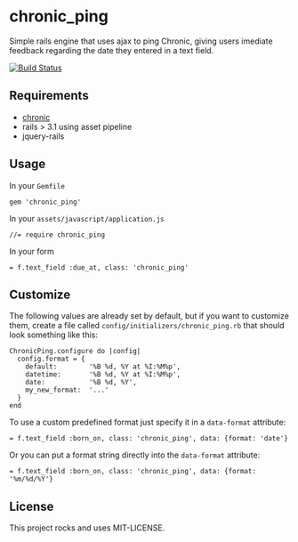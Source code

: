 chronic_ping
===========

Simple rails engine that uses ajax to ping Chronic, giving users imediate feedback regarding the date they entered in a text field.

[![Build Status](https://travis-ci.org/biola/chronic_ping.png)](https://travis-ci.org/biola/chronic_ping)

Requirements
------------

* [chronic](https://rubygems.org/gems/chronic)
* rails > 3.1 using asset pipeline
* jquery-rails

Usage
-----
In your `Gemfile`

    gem 'chronic_ping'

In your `assets/javascript/application.js`

    //= require chronic_ping

In your form

    = f.text_field :due_at, class: 'chronic_ping'

Customize
---------

The following values are already set by default, but if you want to customize them, create a file called `config/initializers/chronic_ping.rb` that should look something like this:

    ChronicPing.configure do |config|
      config.format = {
        default:        '%B %d, %Y at %I:%M%p',
        datetime:       '%B %d, %Y at %I:%M%p',
        date:           '%B %d, %Y',
        my_new_format:  '...'
      }
    end

To use a custom predefined format just specify it in a `data-format` attribute:

    = f.text_field :born_on, class: 'chronic_ping', data: {format: 'date'}

Or you can put a format string directly into the `data-format` attribute:

    = f.text_field :born_on, class: 'chronic_ping', data: {format: '%m/%d/%Y'}

License
-------

This project rocks and uses MIT-LICENSE.
